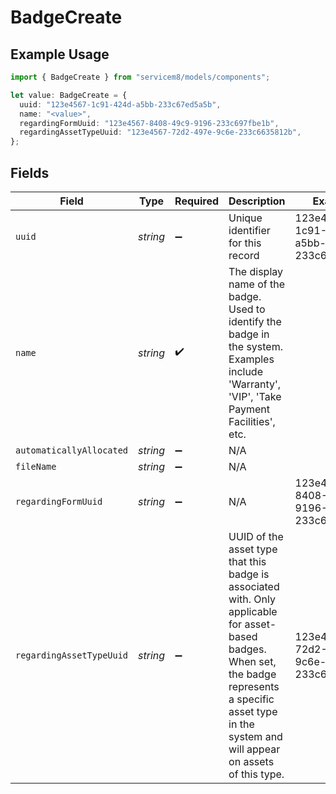 # BadgeCreate

## Example Usage

```typescript
import { BadgeCreate } from "servicem8/models/components";

let value: BadgeCreate = {
  uuid: "123e4567-1c91-424d-a5bb-233c67ed5a5b",
  name: "<value>",
  regardingFormUuid: "123e4567-8408-49c9-9196-233c697fbe1b",
  regardingAssetTypeUuid: "123e4567-72d2-497e-9c6e-233c6635812b",
};
```

## Fields

| Field                                                                                                                                                                                                         | Type                                                                                                                                                                                                          | Required                                                                                                                                                                                                      | Description                                                                                                                                                                                                   | Example                                                                                                                                                                                                       |
| ------------------------------------------------------------------------------------------------------------------------------------------------------------------------------------------------------------- | ------------------------------------------------------------------------------------------------------------------------------------------------------------------------------------------------------------- | ------------------------------------------------------------------------------------------------------------------------------------------------------------------------------------------------------------- | ------------------------------------------------------------------------------------------------------------------------------------------------------------------------------------------------------------- | ------------------------------------------------------------------------------------------------------------------------------------------------------------------------------------------------------------- |
| `uuid`                                                                                                                                                                                                        | *string*                                                                                                                                                                                                      | :heavy_minus_sign:                                                                                                                                                                                            | Unique identifier for this record                                                                                                                                                                             | 123e4567-1c91-424d-a5bb-233c67ed5a5b                                                                                                                                                                          |
| `name`                                                                                                                                                                                                        | *string*                                                                                                                                                                                                      | :heavy_check_mark:                                                                                                                                                                                            | The display name of the badge. Used to identify the badge in the system. Examples include 'Warranty', 'VIP', 'Take Payment Facilities', etc.                                                                  |                                                                                                                                                                                                               |
| `automaticallyAllocated`                                                                                                                                                                                      | *string*                                                                                                                                                                                                      | :heavy_minus_sign:                                                                                                                                                                                            | N/A                                                                                                                                                                                                           |                                                                                                                                                                                                               |
| `fileName`                                                                                                                                                                                                    | *string*                                                                                                                                                                                                      | :heavy_minus_sign:                                                                                                                                                                                            | N/A                                                                                                                                                                                                           |                                                                                                                                                                                                               |
| `regardingFormUuid`                                                                                                                                                                                           | *string*                                                                                                                                                                                                      | :heavy_minus_sign:                                                                                                                                                                                            | N/A                                                                                                                                                                                                           | 123e4567-8408-49c9-9196-233c697fbe1b                                                                                                                                                                          |
| `regardingAssetTypeUuid`                                                                                                                                                                                      | *string*                                                                                                                                                                                                      | :heavy_minus_sign:                                                                                                                                                                                            | UUID of the asset type that this badge is associated with. Only applicable for asset-based badges. When set, the badge represents a specific asset type in the system and will appear on assets of this type. | 123e4567-72d2-497e-9c6e-233c6635812b                                                                                                                                                                          |